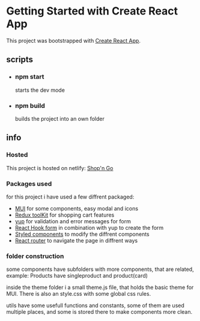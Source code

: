 # Getting Started with Create React App

This project was bootstrapped with [Create React App](https://github.com/facebook/create-react-app).

## scripts

- ### npm start

  starts the dev mode

- ### npm build

  builds the project into an own folder

## info

### Hosted

This project is hosted on netlify: [Shop'n Go](https://shopngo.netlify.app)

### Packages used

for this project i have used a few diffrent packaged:

- [MUI](https://mui.com/) for some components, easy modal and icons
- [Redux toolKit](https://redux-toolkit.js.org/) for shopping cart features
- [yup](https://www.npmjs.com/package/yup) for validation and error messages for form
- [React Hook form](https://react-hook-form.com/) in combination with yup to create the form
- [Styled components](https://styled-components.com/) to modify the diffrent components
- [React router](https://reactrouter.com/en/main) to navigate the page in diffrent ways

### folder construction

some components have subfolders with more components, that are related, example: Products have singleproduct and product(card)

inside the theme folder i a small theme.js file, that holds the basic theme for MUI. There is also an style.css with some global css rules.

utils have some usefull functions and constants, some of them are used multiple places, and some is stored there to make components more clean.
